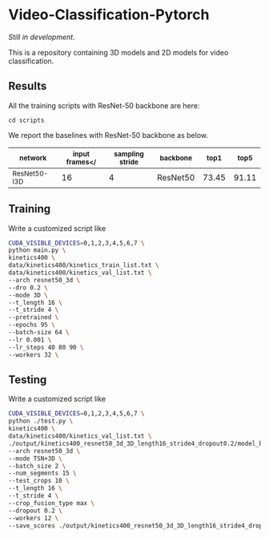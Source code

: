 # Video-Classification-Pytorch

*Still in development*.

This is a repository containing 3D models and 2D models for video classification.

## Results
All the training scripts with ResNet-50 backbone are here:
```Shell
cd scripts
```

We report the baselines with ResNet-50 backbone as below.

| <sub>network</sub> | <sub>input frames</<sub> | <sub>sampling stride</sub> | <sub>backbone</sub> | <sub>top1</sub> | <sub>top5</sub> |
| ------------------ | ------------------ | ------------------ | ------------------ | ------------------ | ------------------ |
| <sub>ResNet50-I3D</sub> | 16 | 4 | ResNet50 | 73.45 | 91.11 |


## Training

Write a customized script like
```bash
CUDA_VISIBLE_DEVICES=0,1,2,3,4,5,6,7 \
python main.py \
kinetics400 \
data/kinetics400/kinetics_train_list.txt \
data/kinetics400/kinetics_val_list.txt \
--arch resnet50_3d \
--dro 0.2 \
--mode 3D \
--t_length 16 \
--t_stride 4 \
--pretrained \
--epochs 95 \
--batch-size 64 \
--lr 0.001 \
--lr_steps 40 80 90 \
--workers 32 \
```

## Testing
Write a customized script like
```bash
CUDA_VISIBLE_DEVICES=0,1,2,3,4,5,6,7 \
python ./test.py \
kinetics400 \
data/kinetics400/kinetics_val_list.txt \
./output/kinetics400_resnet50_3d_3D_length16_stride4_dropout0.2/model_best.pth \
--arch resnet50_3d \
--mode TSN+3D \
--batch_size 2 \
--num_segments 15 \
--test_crops 10 \
--t_length 16 \
--t_stride 4 \
--crop_fusion_type max \
--dropout 0.2 \
--workers 12 \
--save_scores ./output/kinetics400_resnet50_3d_3D_length16_stride4_dropout0.2
```
